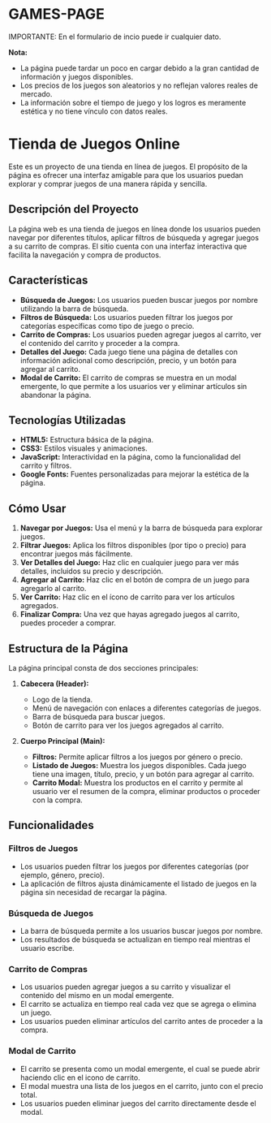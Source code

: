 # GAMES-PAGE

IMPORTANTE:
En el formulario de incio puede ir cualquier dato.

**Nota:**
- La página puede tardar un poco en cargar debido a la gran cantidad de información y juegos disponibles.
- Los precios de los juegos son aleatorios y no reflejan valores reales de mercado.
- La información sobre el tiempo de juego y los logros es meramente estética y no tiene vínculo con datos reales.


# Tienda de Juegos Online

Este es un proyecto de una tienda en línea de juegos. El propósito de la página es ofrecer una interfaz amigable para que los usuarios puedan explorar y comprar juegos de una manera rápida y sencilla.

## Descripción del Proyecto

La página web es una tienda de juegos en línea donde los usuarios pueden navegar por diferentes títulos, aplicar filtros de búsqueda y agregar juegos a su carrito de compras. El sitio cuenta con una interfaz interactiva que facilita la navegación y compra de productos.

## Características

- **Búsqueda de Juegos:** Los usuarios pueden buscar juegos por nombre utilizando la barra de búsqueda.
- **Filtros de Búsqueda:** Los usuarios pueden filtrar los juegos por categorías específicas como tipo de juego o precio.
- **Carrito de Compras:** Los usuarios pueden agregar juegos al carrito, ver el contenido del carrito y proceder a la compra.
- **Detalles del Juego:** Cada juego tiene una página de detalles con información adicional como descripción, precio, y un botón para agregar al carrito.
- **Modal de Carrito:** El carrito de compras se muestra en un modal emergente, lo que permite a los usuarios ver y eliminar artículos sin abandonar la página.

## Tecnologías Utilizadas

- **HTML5:** Estructura básica de la página.
- **CSS3:** Estilos visuales y animaciones.
- **JavaScript:** Interactividad en la página, como la funcionalidad del carrito y filtros.
- **Google Fonts:** Fuentes personalizadas para mejorar la estética de la página.

## Cómo Usar

1. **Navegar por Juegos:** Usa el menú y la barra de búsqueda para explorar juegos.
2. **Filtrar Juegos:** Aplica los filtros disponibles (por tipo o precio) para encontrar juegos más fácilmente.
3. **Ver Detalles del Juego:** Haz clic en cualquier juego para ver más detalles, incluidos su precio y descripción.
4. **Agregar al Carrito:** Haz clic en el botón de compra de un juego para agregarlo al carrito.
5. **Ver Carrito:** Haz clic en el ícono de carrito para ver los artículos agregados.
6. **Finalizar Compra:** Una vez que hayas agregado juegos al carrito, puedes proceder a comprar.

## Estructura de la Página

La página principal consta de dos secciones principales:

1. **Cabecera (Header):**
   - Logo de la tienda.
   - Menú de navegación con enlaces a diferentes categorías de juegos.
   - Barra de búsqueda para buscar juegos.
   - Botón de carrito para ver los juegos agregados al carrito.

2. **Cuerpo Principal (Main):**
   - **Filtros:** Permite aplicar filtros a los juegos por género o precio.
   - **Listado de Juegos:** Muestra los juegos disponibles. Cada juego tiene una imagen, título, precio, y un botón para agregar al carrito.
   - **Carrito Modal:** Muestra los productos en el carrito y permite al usuario ver el resumen de la compra, eliminar productos o proceder con la compra.

## Funcionalidades

### Filtros de Juegos

- Los usuarios pueden filtrar los juegos por diferentes categorías (por ejemplo, género, precio).
- La aplicación de filtros ajusta dinámicamente el listado de juegos en la página sin necesidad de recargar la página.

### Búsqueda de Juegos

- La barra de búsqueda permite a los usuarios buscar juegos por nombre.
- Los resultados de búsqueda se actualizan en tiempo real mientras el usuario escribe.

### Carrito de Compras

- Los usuarios pueden agregar juegos a su carrito y visualizar el contenido del mismo en un modal emergente.
- El carrito se actualiza en tiempo real cada vez que se agrega o elimina un juego.
- Los usuarios pueden eliminar artículos del carrito antes de proceder a la compra.

### Modal de Carrito

- El carrito se presenta como un modal emergente, el cual se puede abrir haciendo clic en el icono de carrito.
- El modal muestra una lista de los juegos en el carrito, junto con el precio total.
- Los usuarios pueden eliminar juegos del carrito directamente desde el modal.

